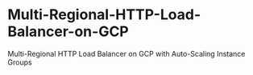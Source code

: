 # Multi-Regional-HTTP-Load-Balancer-on-GCP
Multi-Regional HTTP Load Balancer on GCP with Auto-Scaling Instance Groups
